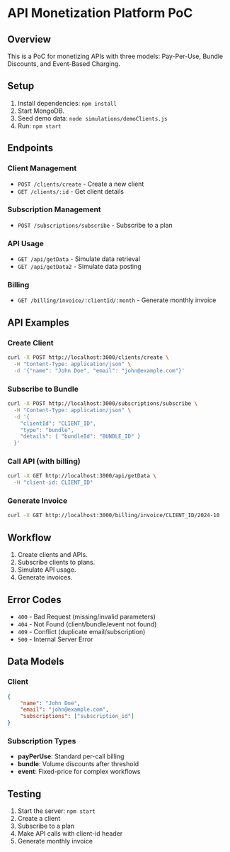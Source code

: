 # API Monetization Platform PoC

## Overview

This is a PoC for monetizing APIs with three models: Pay-Per-Use, Bundle Discounts, and Event-Based Charging.

## Setup

1. Install dependencies: `npm install`
2. Start MongoDB.
3. Seed demo data: `node simulations/demoClients.js`
4. Run: `npm start`

## Endpoints

### Client Management

-   `POST /clients/create` - Create a new client
-   `GET /clients/:id` - Get client details

### Subscription Management

-   `POST /subscriptions/subscribe` - Subscribe to a plan

### API Usage

-   `GET /api/getData` - Simulate data retrieval
-   `GET /api/getData2` - Simulate data posting

### Billing

-   `GET /billing/invoice/:clientId/:month` - Generate monthly invoice

## API Examples

### Create Client

```bash
curl -X POST http://localhost:3000/clients/create \
  -H "Content-Type: application/json" \
  -d '{"name": "John Doe", "email": "john@example.com"}'
```

### Subscribe to Bundle

```bash
curl -X POST http://localhost:3000/subscriptions/subscribe \
  -H "Content-Type: application/json" \
  -d '{
    "clientId": "CLIENT_ID",
    "type": "bundle",
    "details": { "bundleId": "BUNDLE_ID" }
  }'
```

### Call API (with billing)

```bash
curl -X GET http://localhost:3000/api/getData \
  -H "client-id: CLIENT_ID"
```

### Generate Invoice

```bash
curl -X GET http://localhost:3000/billing/invoice/CLIENT_ID/2024-10
```

## Workflow

1. Create clients and APIs.
2. Subscribe clients to plans.
3. Simulate API usage.
4. Generate invoices.

## Error Codes

-   `400` - Bad Request (missing/invalid parameters)
-   `404` - Not Found (client/bundle/event not found)
-   `409` - Conflict (duplicate email/subscription)
-   `500` - Internal Server Error

## Data Models

### Client

```json
{
	"name": "John Doe",
	"email": "john@example.com",
	"subscriptions": ["subscription_id"]
}
```

### Subscription Types

-   **payPerUse**: Standard per-call billing
-   **bundle**: Volume discounts after threshold
-   **event**: Fixed-price for complex workflows

## Testing

1. Start the server: `npm start`
2. Create a client
3. Subscribe to a plan
4. Make API calls with client-id header
5. Generate monthly invoice
